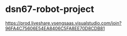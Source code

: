 # dsn67-robot-project



https://prod.liveshare.vsengsaas.visualstudio.com/join?96FA4C75606E54EA8406C5FA8EE70D8CDB81
